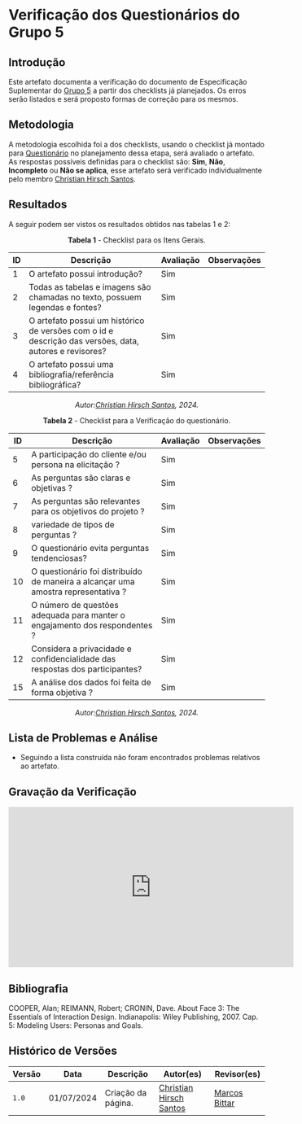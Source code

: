 # Verificação dos Questionários do Grupo 5

## Introdução

Este artefato documenta a verificação do documento de Especificação Suplementar do [Grupo 5](https://requisitos-de-software.github.io/2024.1-Sinesp_Cidadao/) a partir dos checklists já planejados. Os erros serão listados e será proposto formas de correção para os mesmos.


## Metodologia

A metodologia escolhida foi a dos checklists, usando o checklist já montado para [Questionário](docs/Verificacao/entrega2/planejamento_entr_2.m) no planejamento dessa etapa, será avaliado o artefato. As respostas possíveis definidas para o checklist são:
**Sim**, **Não**, **Incompleto** ou **Não se aplica**, esse artefato será verificado individualmente pelo membro  [Christian Hirsch Santos](https://github.com/crstyhs).



## Resultados

A seguir podem ser vistos os resultados obtidos nas tabelas 1 e 2: 

<center>

**Tabela 1** - Checklist para os Itens Gerais.

| ID  | Descrição                                                                                              | Avaliação | Observações |
| --- | ------------------------------------------------------------------------------------------------------ | --------- | ----------- |
| 1   | O artefato possui introdução?                                                                          |   Sim        |             |
| 2   | Todas as tabelas e imagens são chamadas no texto, possuem legendas e fontes?                                      |  Sim         |             |
| 3   | O artefato possui um histórico de versões com o id e descrição das versões, data, autores e revisores? |   Sim        |             |
| 4   |     O artefato possui uma bibliografia/referência bibliográfica?                            |   Sim        |             |

_Autor:[Christian Hirsch Santos](https://github.com/crstyhs), 2024._


</center>

<center>

**Tabela 2** - Checklist para a Verificação do questionário.

| ID  | Descrição                                                                                                        | Avaliação | Observações |
| --- | --------------------------------------------------------------------------------------------------------------- | --------- | ----------- |
| 5 |    A participação do cliente e/ou persona na elicitação ?                                       |  Sim         |          |            |
| 6 |      As perguntas são claras e objetivas ?                   |    Sim       |          |            |
| 7 |         As perguntas são relevantes para os objetivos do projeto ?                               |   Sim        |          |            |
| 8 |       variedade de tipos de perguntas ?                                |    Sim       |  |           |
| 9 |       O questionário evita perguntas tendenciosas?                              |   Sim        |          |            |
| 10 |      O questionário foi distribuído de maneira a alcançar uma amostra representativa ?                                |Sim|          |            |
| 11 |       O número de questões adequada para manter o engajamento dos respondentes ?                                |Sim|          |            |
| 12 |      Considera a privacidade e confidencialidade das respostas dos participantes?                                |      Sim     |          |            |
| 15 |      A análise dos dados foi feita de forma objetiva ?                                |     Sim      |          |            |


_Autor:[Christian Hirsch Santos](https://github.com/crstyhs), 2024._

</center>



## Lista de Problemas e Análise 

- Seguindo a lista construída não foram encontrados problemas relativos ao artefato.


## Gravação da Verificação 
<iframe width="560" height="315" src="https://www.youtube.com/watch?v=yYTh3nkTJlY" title="YouTube video player" frameborder="0" allow="accelerometer; autoplay; clipboard-write; encrypted-media; gyroscope; picture-in-picture; web-share" referrerpolicy="strict-origin-when-cross-origin" allowfullscreen></iframe>


## Bibliografia


COOPER, Alan; REIMANN, Robert; CRONIN, Dave. About Face 3: The Essentials of Interaction Design. Indianapolis: Wiley Publishing, 2007. Cap. 5: Modeling Users: Personas and Goals.


## Histórico de Versões

| Versão | Data       | Descrição                                   | Autor(es)                                        | Revisor(es)                                      |
| ------ | ---------- | ------------------------------------------- | ------------------------------------------------ | ------------------------------------------------ |
| `1.0`  | 01/07/2024 | Criação da página.                          | [Christian Hirsch Santos](https://github.com/crstyhs) | [Marcos Bittar](https://github.com/Bittarx)|
